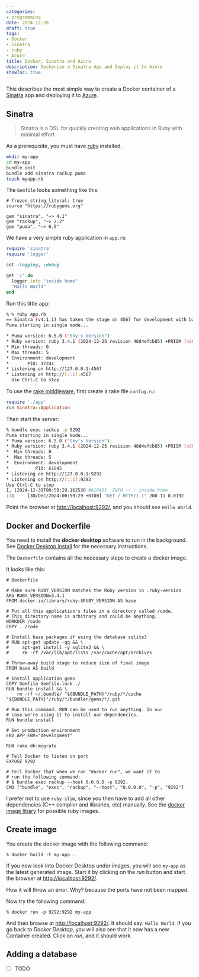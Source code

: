```yaml
---
categories:
- programming
date: 2024-12-28
draft: true
tags:
- Docker
- Sinatra
- ruby
- Azure
title: Docker, Sinatra and Azure
description: Dockerize a Sinatra App and Deploy it to Azure
showToc: true
---
```


This describes the most simple way to create a Docker container of a [Sinatra][sinatra] app and deploying it to [Azure][azure].

## Sinatra

> Sinatra is a DSL for quickly creating web applications in Ruby with minimal effort

As a prerequisite, you must have [ruby][ruby] installed.

~~~bash
mkdir my-app
cd my-app
bundle init
bundle add sinatra rackup puma
touch myapp.rb
~~~

The `Gemfile` looks something like this:

~~~
# frozen_string_literal: true
source "https://rubygems.org"

gem "sinatra", "~> 4.1"
gem "rackup", "~> 2.2"
gem "puma", "~> 6.5"
~~~

We have a very simple ruby application in `app.rb`:

~~~ruby
require 'sinatra'
require 'logger'

set :logging, :debug

get '/' do
  logger.info "inside home"
  "Hallo World"
end
~~~

Run this little app:

~~~bash
% % ruby app.rb
== Sinatra (v4.1.1) has taken the stage on 4567 for development with backup from Puma
Puma starting in single mode...

* Puma version: 6.5.0 ("Sky's Version")
* Ruby version: ruby 3.4.1 (2024-12-25 revision 48d4efcb85) +PRISM [x86_64-darwin23]
* Min threads: 0
* Max threads: 5
* Environment: development
*       PID: 37241
* Listening on http://127.0.0.1:4567
* Listening on http://[::1]:4567
  Use Ctrl-C to stop
~~~

To use the [rake middleware](https://github.com/rack/rack), first create a rake file `config.ru`:

~~~~ruby
require './app'
run Sinatra::Application
~~~~

Then start the server:

~~~sh
% bundle exec rackup -p 9292
Puma starting in single mode...
* Puma version: 6.5.0 ("Sky's Version")
* Ruby version: ruby 3.4.1 (2024-12-25 revision 48d4efcb85) +PRISM [x86_64-darwin23]
*  Min threads: 0
*  Max threads: 5
*  Environment: development
*          PID: 61845
* Listening on http://127.0.0.1:9292
* Listening on http://[::1]:9292
Use Ctrl-C to stop
I, [2024-12-30T00:59:29.162530 #61845]  INFO -- : inside home
::1 - - [30/Dec/2024:00:59:29 +0100] "GET / HTTP/1.1" 200 11 0.0192
~~~

Point the browser at <http://localhost:9292/>, and you should see `Hallo World`.

## Docker and Dockerfile

You need to install the **docker desktop** software to run in the background. See [Docker Desktop install](https://docs.docker.com/desktop/setup/install/mac-install/) for the necessary instructions.

The `Dockerfile` contains all the necessary steps to create a docker image.

It looks like this:

~~~~
# Dockerfile

# Make sure RUBY_VERSION matches the Ruby version in .ruby-version
ARG RUBY_VERSION=3.4.1
FROM docker.io/library/ruby:$RUBY_VERSION AS base

# Put all this application's files in a directory called /code.
# This directory name is arbitrary and could be anything.
WORKDIR /code
COPY . /code

# Install base packages if using the database sqlite3
# RUN apt-get update -qq && \
#     apt-get install -y sqlite3 && \
#     rm -rf /var/lib/apt/lists /var/cache/apt/archives

# Throw-away build stage to reduce size of final image
FROM base AS build

# Install application gems
COPY Gemfile Gemfile.lock ./
RUN bundle install && \
    rm -rf ~/.bundle/ "${BUNDLE_PATH}"/ruby/*/cache "${BUNDLE_PATH}"/ruby/*/bundler/gems/*/.git 
    
# Run this command. RUN can be used to run anything. In our
# case we're using it to install our dependencies.
RUN bundle install

# Set production environment
ENV APP_ENV="development"

RUN rake db:migrate

# Tell Docker to listen on port
EXPOSE 9292

# Tell Docker that when we run "docker run", we want it to
# run the following command:
# $ bundle exec rackup --host 0.0.0.0 -p 9292.
CMD ["bundle", "exec", "rackup", "--host", "0.0.0.0", "-p", "9292"]
~~~~

I prefer not to use `ruby-slim`, since you then have to add all other dependencies (C++ compiler and libraries, etc) manually. See the [docker image libary](https://hub.docker.com/_/ruby) for possible ruby images.

## Create image

You create the docker image with the following command:

~~~~
% docker build -t my-app .
~~~~

If you now look into Docker Desktop under images, you will see `my-app` as the latest generated image. Start it by clicking on the *run* button and start the browser at <http://localhost:9292/>.

How it will throw an error. Why? because the ports have not been mapped.

Now try the following command:

    % docker run -p 9292:9292 my-app

And then browse at <http://localhost:9292/>. It should say: `Hallo World`.
If you go back to *Docker Desktop*, you will also see that it now has a new Container created. Click on *run*, and it should work.

## Adding a database

- [ ] TODO



[sinatra]: https://sinatrarb.com/
[azure]: https://portal.azure.com/
[docker]: https://www.docker.com/
[ruby]: https://www.ruby-lang.org/en/

